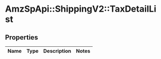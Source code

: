 # AmzSpApi::ShippingV2::TaxDetailList

## Properties
Name | Type | Description | Notes
------------ | ------------- | ------------- | -------------

